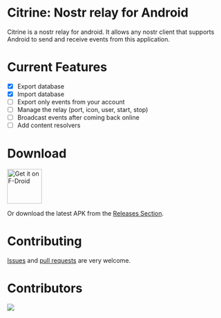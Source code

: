 # Citrine: Nostr relay for Android

Citrine is a nostr relay for android. It allows any nostr client that supports Android to send and receive events from this application.

# Current Features

- [x] Export database
- [x] Import database
- [ ] Export only events from your account
- [ ] Manage the relay (port, icon, user, start, stop)
- [ ] Broadcast events after coming back online
- [ ] Add content resolvers

# Download

[<img src="https://fdroid.gitlab.io/artwork/badge/get-it-on.png"
     alt="Get it on F-Droid"
     height="80">](https://f-droid.org/packages/com.greenart7c3.citrine/)

Or download the latest APK from the [Releases Section](https://github.com/greenart7c3/Citrine/releases/latest).

# Contributing

[Issues](https://github.com/greenart7c3/Citrine/issues) and [pull requests](https://github.com/greenart7c3/Citrine/pulls) are very welcome.

# Contributors

<a align="center" href="https://github.com/greenart7c3/Citrine/graphs/contributors">
  <img src="https://contrib.rocks/image?repo=greenart7c3/Citrine" />
</a>
